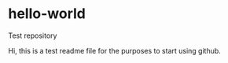 # hello-world
Test repository

Hi, this is a test readme file for the purposes to start using github.
